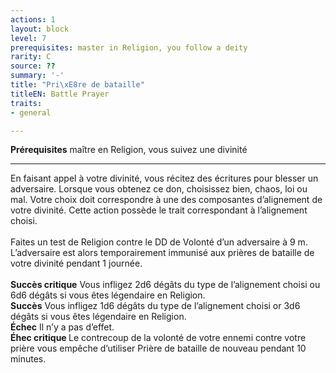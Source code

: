 ```yaml
---
actions: 1
layout: block
level: 7
prerequisites: master in Religion, you follow a deity
rarity: C
source: ??
summary: '-'
title: "Pri\xE8re de bataille"
titleEN: Battle Prayer
traits:
- general

---
```


<p><span id="ctl00_MainContent_DetailedOutput"><strong>Prérequisites</strong> maître en Religion, vous suivez une divinité<br></span></p>
<hr>
<p>En faisant appel à votre divinité, vous récitez des écritures pour blesser un adversaire. Lorsque vous obtenez ce don, choisissez bien, chaos, loi ou mal. Votre choix doit correspondre à une des composantes d’alignement de votre divinité. Cette action possède le trait correspondant à l’alignement choisi.<br><br>Faites un test de Religion contre le DD de Volonté d’un adversaire à 9 m. L’adversaire est alors temporairement immunisé aux prières de bataille de votre divinité pendant 1 journée.<br><br><strong> Succès critique</strong> Vous infligez 2d6 dégâts du type de l’alignement choisi ou 6d6 dégâts si vous êtes légendaire en Religion.<br><strong>Succès</strong> Vous infligez 1d6 dégâts du type de l’alignement choisi or 3d6 dégâts si vous êtes légendaire en Religion.<br><strong>Échec</strong> Il n’y a pas d’effet.<br><strong>Éhec critique </strong> Le contrecoup de la volonté de votre ennemi contre votre prière vous empêche d’utiliser Prière de bataille de nouveau pendant 10 minutes.</p>
